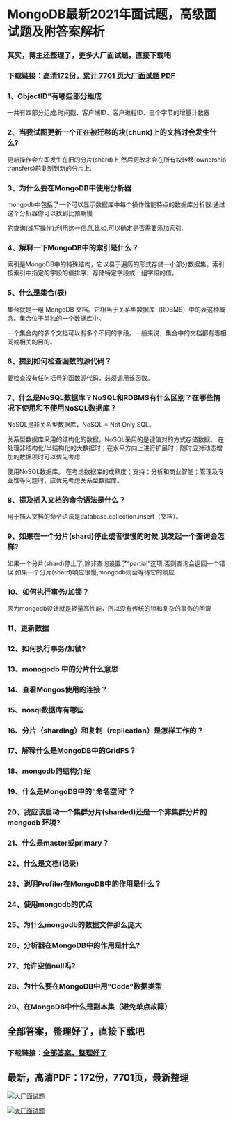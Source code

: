 # MongoDB最新2021年面试题，高级面试题及附答案解析

### 其实，博主还整理了，更多大厂面试题，直接下载吧

### 下载链接：[高清172份，累计 7701 页大厂面试题  PDF](https://github.com/souyunku/DevBooks/blob/master/docs/index.md)



### 1、ObjectID"有哪些部分组成

一共有四部分组成:时间戳、客户端ID、客户进程ID、三个字节的增量计数器


### 2、当我试图更新一个正在被迁移的块(chunk)上的文档时会发生什么?

更新操作会立即发生在旧的分片(shard)上,然后更改才会在所有权转移(ownership transfers)前复制到新的分片上.


### 3、为什么要在MongoDB中使用分析器

mongodb中包括了一个可以显示数据库中每个操作性能特点的数据库分析器.通过这个分析器你可以找到比预期慢

的查询(或写操作);利用这一信息,比如,可以确定是否需要添加索引.


### 4、解释一下MongoDB中的索引是什么？

索引是MongoDB中的特殊结构，它以易于遍历的形式存储一小部分数据集。索引按索引中指定的字段的值排序，存储特定字段或一组字段的值。


### 5、什么是集合(表)

集合就是一组 MongoDB 文档。它相当于关系型数据库（RDBMS）中的表这种概念。集合位于单独的一个数据库中。

一个集合内的多个文档可以有多个不同的字段。一般来说，集合中的文档都有着相同或相关的目的。


### 6、提到如何检查函数的源代码？

要检查没有任何括号的函数源代码，必须调用该函数。


### 7、什么是NoSQL数据库？NoSQL和RDBMS有什么区别？在哪些情况下使用和不使用NoSQL数据库？

NoSQL是非关系型数据库，NoSQL = Not Only SQL。

关系型数据库采用的结构化的数据，NoSQL采用的是键值对的方式存储数据。 在处理非结构化/半结构化的大数据时；在水平方向上进行扩展时；随时应对动态增加的数据项时可以优先考虑

使用NoSQL数据库。 在考虑数据库的成熟度；支持；分析和商业智能；管理及专业性等问题时，应优先考虑关系型数据库。


### 8、提及插入文档的命令语法是什么？

用于插入文档的命令语法是database.collection.insert（文档）。


### 9、如果在一个分片(shard)停止或者很慢的时候,我发起一个查询会怎样?

如果一个分片(shard)停止了,除非查询设置了“partial”选项,否则查询会返回一个错误.如果一个分片(shard)响应很慢,mongodb则会等待它的响应.


### 10、如何执行事务/加锁？

因为mongodb设计就是轻量高性能，所以没有传统的锁和复杂的事务的回滚


### 11、更新数据
### 12、如何执行事务/加锁?
### 13、monogodb 中的分片什么意思
### 14、查看Mongos使用的连接？
### 15、nosql数据库有哪些
### 16、分片（sharding）和复制（replication）是怎样工作的？
### 17、解释什么是MongoDB中的GridFS？
### 18、mongodb的结构介绍
### 19、什么是MongoDB中的“命名空间”？
### 20、我应该启动一个集群分片(sharded)还是一个非集群分片的 mongodb 环境?
### 21、什么是master或primary？
### 22、什么是文档(记录)
### 23、说明Profiler在MongoDB中的作用是什么？
### 24、使用mongodb的优点
### 25、为什么mongodb的数据文件那么庞大
### 26、分析器在MongoDB中的作用是什么?
### 27、允许空值null吗?
### 28、为什么要在MongoDB中用"Code"数据类型
### 29、在MongoDB中什么是副本集（避免单点故障）




## 全部答案，整理好了，直接下载吧

### 下载链接：[全部答案，整理好了](https://www.souyunku.com/wp-content/uploads/weixin/githup-weixin-2.png)




## 最新，高清PDF：172份，7701页，最新整理

[![大厂面试题](https://www.souyunku.com/wp-content/uploads/weixin/mst.png "架构师专栏")](https://www.souyunku.com/wp-content/uploads/weixin/githup-weixin.png "架构师专栏")

[![大厂面试题](https://www.souyunku.com/wp-content/uploads/weixin/githup-weixin.png "架构师专栏")](https://www.souyunku.com/wp-content/uploads/weixin/githup-weixin.png "架构师专栏")
